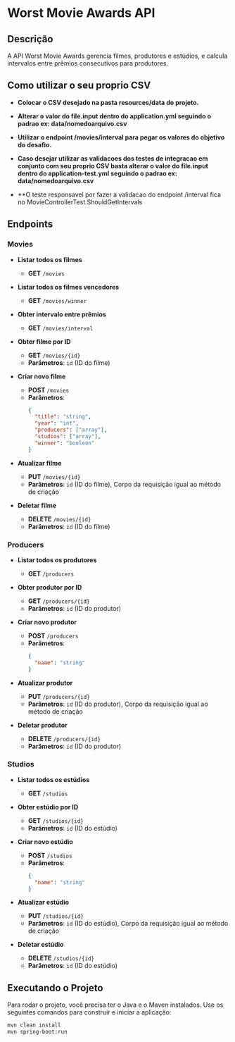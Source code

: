# Worst Movie Awards API

## Descrição

A API Worst Movie Awards gerencia filmes, produtores e estúdios, e calcula intervalos entre prêmios consecutivos para produtores.

## Como utilizar o seu proprio CSV
- **Colocar o CSV desejado na pasta resources/data do projeto.**
- **Alterar o valor do file.input dentro do application.yml seguindo o padrao ex: data/nomedoarquivo.csv**
- **Utilizar o endpoint /movies/interval para pegar os valores do objetivo do desafio.**
  
- **Caso desejar utilizar as validacoes dos testes de integracao em conjunto com seu proprio CSV basta alterar o valor do file.input dentro do application-test.yml seguindo o padrao ex: data/nomedoarquivo.csv**
- **O teste responsavel por fazer a validacao do endpoint /interval fica no MovieControllerTest.ShouldGetIntervals

## Endpoints

### Movies

- **Listar todos os filmes**
  - **GET** `/movies`

- **Listar todos os filmes vencedores**
  - **GET** `/movies/winner`

- **Obter intervalo entre prêmios**
  - **GET** `/movies/interval`

- **Obter filme por ID**
  - **GET** `/movies/{id}`
  - **Parâmetros**: `id` (ID do filme)

- **Criar novo filme**
  - **POST** `/movies`
  - **Parâmetros**: 
    ```json
    {
      "title": "string",
      "year": "int",
      "producers": ["array"],
      "studios": ["array"],
      "winner": "boolean"
    }
    ```

- **Atualizar filme**
  - **PUT** `/movies/{id}`
  - **Parâmetros**: `id` (ID do filme), Corpo da requisição igual ao método de criação

- **Deletar filme**
  - **DELETE** `/movies/{id}`
  - **Parâmetros**: `id` (ID do filme)

### Producers

- **Listar todos os produtores**
  - **GET** `/producers`

- **Obter produtor por ID**
  - **GET** `/producers/{id}`
  - **Parâmetros**: `id` (ID do produtor)

- **Criar novo produtor**
  - **POST** `/producers`
  - **Parâmetros**: 
    ```json
    {
      "name": "string"
    }
    ```

- **Atualizar produtor**
  - **PUT** `/producers/{id}`
  - **Parâmetros**: `id` (ID do produtor), Corpo da requisição igual ao método de criação

- **Deletar produtor**
  - **DELETE** `/producers/{id}`
  - **Parâmetros**: `id` (ID do produtor)

### Studios

- **Listar todos os estúdios**
  - **GET** `/studios`

- **Obter estúdio por ID**
  - **GET** `/studios/{id}`
  - **Parâmetros**: `id` (ID do estúdio)

- **Criar novo estúdio**
  - **POST** `/studios`
  - **Parâmetros**: 
    ```json
    {
      "name": "string"
    }
    ```

- **Atualizar estúdio**
  - **PUT** `/studios/{id}`
  - **Parâmetros**: `id` (ID do estúdio), Corpo da requisição igual ao método de criação

- **Deletar estúdio**
  - **DELETE** `/studios/{id}`
  - **Parâmetros**: `id` (ID do estúdio)

## Executando o Projeto

Para rodar o projeto, você precisa ter o Java e o Maven instalados. Use os seguintes comandos para construir e iniciar a aplicação:

```bash
mvn clean install
mvn spring-boot:run
